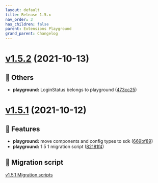 ```yaml
---
layout: default
title: Release 1.5.x
nav_order: 3
has_children: false
parent: Extensions Playground
grand_parent: Changelog
---
```


# [v1.5.2](https://github.com/lumapps/lumapps-extensions-playground/compare/v1.5.1...v1.5.2) (2021-10-13)

## 🔩 Others

* **playground:** LoginStatus belongs to playground ([473cc25](https://github.com/lumapps/lumapps-extensions-playground/commit/473cc2540c370657a6b88a3d7d20887e36bce2dd))

# [v1.5.1](https://github.com/lumapps/lumapps-extensions-playground/compare/v1.5.0...v1.5.1) (2021-10-12)

## 🚀 Features

-  **playground:** move components and config types to sdk ([669bf89](https://github.com/lumapps/lumapps-extensions-playground/commit/669bf898d8305635a7e24936d33982bd04c814ce))
-  **playground:** 1 5 1 migration script  ([82181f4](https://github.com/lumapps/lumapps-extensions-playground/commit/82181f4406d0593c402e3ab6f16014a750a98891))

## 💾 Migration script

[v1.5.1 Migration scripts](1.5.1.zip)
